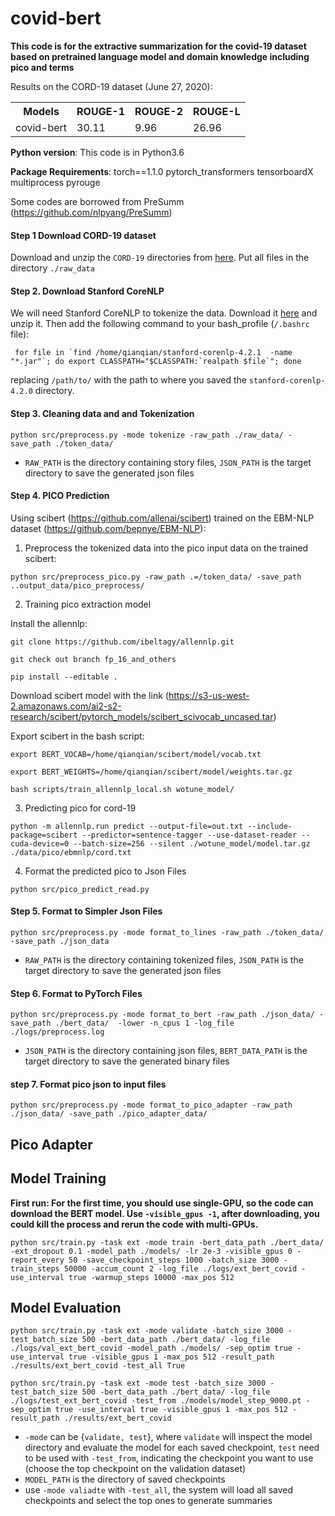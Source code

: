 # covid-bert

**This code is for the extractive summarization for the covid-19 dataset based on pretrained language model and domain knowledge including pico and terms**

Results on the CORD-19 dataset (June 27, 2020):


<table class="tg">
  <tr>
    <th class="tg-0pky">Models</th>
    <th class="tg-0pky">ROUGE-1</th>
    <th class="tg-0pky">ROUGE-2</th>
    <th class="tg-0pky">ROUGE-L</th>
  </tr>
  <tr>
    <td class="tg-0pky">covid-bert</td>
    <td class="tg-0pky">30.11</td>
    <td class="tg-0pky">9.96</td>
    <td class="tg-0pky">26.96</td>
  </tr>
</table>

**Python version**: This code is in Python3.6

**Package Requirements**: torch==1.1.0 pytorch_transformers tensorboardX multiprocess pyrouge


Some codes are borrowed from PreSumm (https://github.com/nlpyang/PreSumm)

#### Step 1 Download CORD-19 dataset
Download and unzip the `CORD-19` directories from [here](https://allenai.org/data/cord-19). Put all files in the directory `./raw_data`

####  Step 2. Download Stanford CoreNLP
We will need Stanford CoreNLP to tokenize the data. Download it [here](https://stanfordnlp.github.io/CoreNLP/) and unzip it. Then add the following command to your bash_profile (`/.bashrc` file):
```
 for file in `find /home/qianqian/stanford-corenlp-4.2.1  -name "*.jar"`; do export CLASSPATH="$CLASSPATH:`realpath $file`"; done
```
replacing `/path/to/` with the path to where you saved the `stanford-corenlp-4.2.0` directory. 

####  Step 3. Cleaning data and and Tokenization

```
python src/preprocess.py -mode tokenize -raw_path ./raw_data/ -save_path ./token_data/
```

* `RAW_PATH` is the directory containing story files, `JSON_PATH` is the target directory to save the generated json files

####  Step 4. PICO Prediction

Using scibert (https://github.com/allenai/scibert) trained on the EBM-NLP dataset (https://github.com/bepnye/EBM-NLP):

1. Preprocess the tokenized data into the pico input data on the trained scibert:
```
python src/preprocess_pico.py -raw_path .=/token_data/ -save_path ..output_data/pico_preprocess/
```
2. Training pico extraction model

Install the allennlp: 
```
git clone https://github.com/ibeltagy/allennlp.git
```
```
git check out branch fp_16_and_others
```
```
pip install --editable .
```

Download scibert model with the link (https://s3-us-west-2.amazonaws.com/ai2-s2-research/scibert/pytorch_models/scibert_scivocab_uncased.tar)

Export scibert in the bash script:
```
export BERT_VOCAB=/home/qianqian/scibert/model/vocab.txt
```
```
export BERT_WEIGHTS=/home/qianqian/scibert/model/weights.tar.gz
```

```
bash scripts/train_allennlp_local.sh wotune_model/
```

3. Predicting pico for cord-19
```
python -m allennlp.run predict --output-file=out.txt --include-package=scibert --predictor=sentence-tagger --use-dataset-reader --cuda-device=0 --batch-size=256 --silent ./wotune_model/model.tar.gz  ./data/pico/ebmnlp/cord.txt
```
4. Format the predicted pico to Json Files
```
python src/pico_predict_read.py
```

####  Step 5. Format to Simpler Json Files
 
```
python src/preprocess.py -mode format_to_lines -raw_path ./token_data/ -save_path ./json_data
```

* `RAW_PATH` is the directory containing tokenized files, `JSON_PATH` is the target directory to save the generated json files

####  Step 6. Format to PyTorch Files
```
python src/preprocess.py -mode format_to_bert -raw_path ./json_data/ -save_path ./bert_data/  -lower -n_cpus 1 -log_file ./logs/preprocess.log
```

* `JSON_PATH` is the directory containing json files, `BERT_DATA_PATH` is the target directory to save the generated binary files

#### step 7. Format pico json to input files
```
python src/preprocess.py -mode format_to_pico_adapter -raw_path ./json_data/ -save_path ./pico_adapter_data/
```

## Pico Adapter


## Model Training

**First run: For the first time, you should use single-GPU, so the code can download the BERT model. Use ``-visible_gpus -1``, after downloading, you could kill the process and rerun the code with multi-GPUs.**

```
python src/train.py -task ext -mode train -bert_data_path ./bert_data/ -ext_dropout 0.1 -model_path ./models/ -lr 2e-3 -visible_gpus 0 -report_every 50 -save_checkpoint_steps 1000 -batch_size 3000 -train_steps 50000 -accum_count 2 -log_file ./logs/ext_bert_covid -use_interval true -warmup_steps 10000 -max_pos 512
```


## Model Evaluation
```
python src/train.py -task ext -mode validate -batch_size 3000 -test_batch_size 500 -bert_data_path ./bert_data/ -log_file ./logs/val_ext_bert_covid -model_path ./models/ -sep_optim true -use_interval true -visible_gpus 1 -max_pos 512 -result_path ./results/ext_bert_covid -test_all True
```
```
python src/train.py -task ext -mode test -batch_size 3000 -test_batch_size 500 -bert_data_path ./bert_data/ -log_file ./logs/test_ext_bert_covid -test_from ./models/model_step_9000.pt -sep_optim true -use_interval true -visible_gpus 1 -max_pos 512 -result_path ./results/ext_bert_covid 
```
* `-mode` can be {`validate, test`}, where `validate` will inspect the model directory and evaluate the model for each saved checkpoint, `test` need to be used with `-test_from`, indicating the checkpoint you want to use (choose the top checkpoint on the validation dataset)
* `MODEL_PATH` is the directory of saved checkpoints
* use `-mode valiadte` with `-test_all`, the system will load all saved checkpoints and select the top ones to generate summaries
